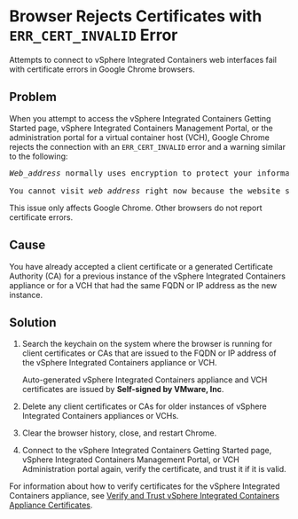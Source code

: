 # Browser Rejects Certificates with `ERR_CERT_INVALID` Error #

Attempts to connect to vSphere Integrated Containers web interfaces fail with certificate errors in Google Chrome browsers.

## Problem ##

When you attempt to access the vSphere Integrated Containers Getting Started page, vSphere Integrated Containers Management Portal, or the administration portal for a virtual container host (VCH), Google Chrome rejects the connection with an `ERR_CERT_INVALID` error and a warning similar to the following:

<pre><i>Web_address</i> normally uses encryption to protect your information. When Google Chrome tried to connect to <i>web_address</i> this time, the website sent back unusual and incorrect credentials...

You cannot visit <i>web_address</i> right now because the website sent scrambled credentials that Google Chrome cannot process...</pre>

This issue only affects Google Chrome. Other browsers do not report certificate errors.

## Cause ##

You have already accepted a client certificate or a generated Certificate Authority (CA) for a previous instance of the vSphere Integrated Containers appliance or for a VCH that had the same FQDN or IP address as the new instance.

## Solution ##

1. Search the keychain on the system where the browser is running for client certificates or CAs that are issued to the FQDN or IP address of the vSphere Integrated Containers appliance or VCH. 

    Auto-generated vSphere Integrated Containers appliance and VCH certificates are issued by **Self-signed by VMware, Inc**.

2. Delete any client certificates or CAs for older instances of vSphere Integrated Containers appliances or VCHs.
3. Clear the browser history, close, and restart Chrome.
4. Connect to the vSphere Integrated Containers Getting Started page, vSphere Integrated Containers Management Portal, or VCH Administration portal again, verify the certificate, and trust it if it is valid.

For information about how to verify certificates for the vSphere Integrated Containers appliance, see [Verify and Trust vSphere Integrated Containers Appliance Certificates](../vic_cloud_admin/trust_vic_certs.md).